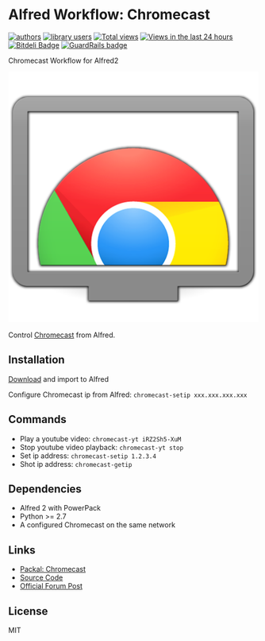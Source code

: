Alfred Workflow: Chromecast
===========================

[![authors](https://sourcegraph.com/api/repos/github.com/moul/alfred-workflow-chromecast/badges/authors.png)](https://sourcegraph.com/github.com/moul/alfred-workflow-chromecast)
[![library users](https://sourcegraph.com/api/repos/github.com/moul/alfred-workflow-chromecast/badges/library-users.png)](https://sourcegraph.com/github.com/moul/alfred-workflow-chromecast)
[![Total views](https://sourcegraph.com/api/repos/github.com/moul/alfred-workflow-chromecast/counters/views.png)](https://sourcegraph.com/github.com/moul/alfred-workflow-chromecast)
[![Views in the last 24 hours](https://sourcegraph.com/api/repos/github.com/moul/alfred-workflow-chromecast/counters/views-24h.png)](https://sourcegraph.com/github.com/moul/alfred-workflow-chromecast)
[![Bitdeli Badge](https://d2weczhvl823v0.cloudfront.net/moul/alfred-workflow-chromecast/trend.png)](https://bitdeli.com/free "Bitdeli Badge") [![GuardRails badge](https://badges.production.guardrails.io/moul/alfred-workflow-chromecast.svg)](https://www.guardrails.io)

Chromecast Workflow for Alfred2

<img src="https://raw.githubusercontent.com/moul/alfred-workflow-chromecast/master/screenshots/logo.png" />

Control [Chromecast](http://www.google.com/intl/fr/chrome/devices/chromecast/index.html) from Alfred.

Installation
------------

[Download](https://github.com/moul/alfred-workflow-chromecast/raw/master/Chromecast.alfredworkflow) and import to Alfred

Configure Chromecast ip from Alfred: `chromecast-setip xxx.xxx.xxx.xxx`

Commands
--------

- Play a youtube video: `chromecast-yt iRZ2Sh5-XuM`
- Stop youtube video playback: `chromecast-yt stop`
- Set ip address: `chromecast-setip 1.2.3.4`
- Shot ip address: `chromecast-getip`

Dependencies
------------

- Alfred 2 with PowerPack
- Python >= 2.7
- A configured Chromecast on the same network

Links
-----

- [Packal: Chromecast](http://www.packal.org/workflow/chromecast)
- [Source Code](https://github.com/moul/alfred-workflow-chromecast/)
- [Official Forum Post](http://www.alfredforum.com/topic/4160-chromecast-send-content-to-a-googles-chromecast-device/?p=24952)

License
-------

MIT

